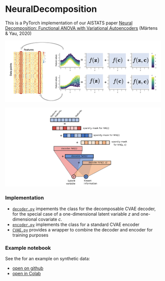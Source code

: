 # NeuralDecomposition

This is a PyTorch implementation of our AISTATS paper [Neural Decomposition: Functional ANOVA with Variational Autoencoders](arxiv.org/abs/2006.14293) (Märtens & Yau, 2020)

![](fig/feature_level_decomposition.png)

![](fig/ND_schema.png)

### Implementation 

* [`decoder.py`](ND/decoder.py) impements the class for the decomposable CVAE decoder, for the special case of a one-dimensional latent variable *z* and one-dimensional covariate *c*.
* [`encoder.py`](ND/encoder.py) implements the class for a standard CVAE encoder
* [`CVAE.py`](ND/CVAE.py) provides a wrapper to combine the decoder and encoder for training purposes

### Example notebook

See the  for an example on synthetic data:

* [open on github](toy_example.ipynb)
* [open in Colab](https://colab.research.google.com/github/kasparmartens/NeuralDecomposition/blob/master/toy_example.ipynb)
